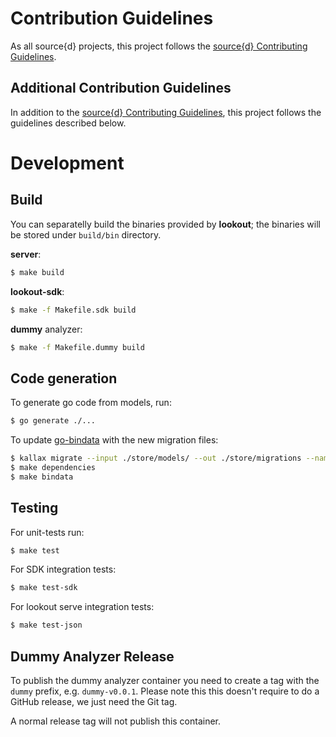 # Contribution Guidelines

As all source{d} projects, this project follows the
[source{d} Contributing Guidelines](https://github.com/src-d/guide/blob/master/engineering/documents/CONTRIBUTING.md).


## Additional Contribution Guidelines

In addition to the [source{d} Contributing Guidelines](https://github.com/src-d/guide/blob/master/engineering/documents/CONTRIBUTING.md),
this project follows the guidelines described below.


# Development 

## Build

You can separatelly build the binaries provided by **lookout**; the binaries will be stored under `build/bin` directory.

**server**:
```bash
$ make build
```

**lookout-sdk**:
```bash
$ make -f Makefile.sdk build
```

**dummy** analyzer:
```bash
$ make -f Makefile.dummy build
```

## Code generation

To generate go code from models, run:

```bash
$ go generate ./...
```

To update [go-bindata](https://github.com/jteeuwen/go-bindata) with the new migration files:

```bash
$ kallax migrate --input ./store/models/ --out ./store/migrations --name <name>
$ make dependencies
$ make bindata
```

## Testing

For unit-tests run:
```bash
$ make test
```

For SDK integration tests:
```bash
$ make test-sdk
```

For lookout serve integration tests:
```bash
$ make test-json
```

## Dummy Analyzer Release

To publish the dummy analyzer container you need to create a tag with the `dummy` prefix, e.g. `dummy-v0.0.1`. Please note this this doesn't require to do a GitHub release, we just need the Git tag.

A normal release tag will not publish this container.

